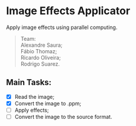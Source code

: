 # Image Effects Applicator
Apply image effects using parallel computing.

> Team:  
> Alexandre Saura;  
> Fábio Thomaz;  
> Ricardo Oliveira;  
> Rodrigo Suarez.  

## Main Tasks:  
- [x] Read the image;  
- [x] Convert the image to .ppm;  
- [ ] Apply effects;  
- [ ] Convert the image to the source format.  
